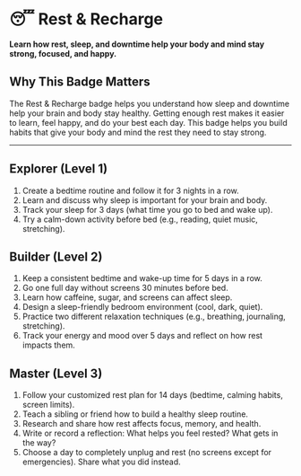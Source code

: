 # 😴 Rest & Recharge

**Learn how rest, sleep, and downtime help your body and mind stay strong, focused, and happy.**

## Why This Badge Matters
The Rest & Recharge badge helps you understand how sleep and downtime help your brain and body stay healthy. Getting enough rest makes it easier to learn, feel happy, and do your best each day. This badge helps you build habits that give your body and mind the rest they need to stay strong.

---

## Explorer (Level 1)
1. Create a bedtime routine and follow it for 3 nights in a row.
2. Learn and discuss why sleep is important for your brain and body.
3. Track your sleep for 3 days (what time you go to bed and wake up).
4. Try a calm-down activity before bed (e.g., reading, quiet music, stretching).

## Builder (Level 2)
1. Keep a consistent bedtime and wake-up time for 5 days in a row.
2. Go one full day without screens 30 minutes before bed.
3. Learn how caffeine, sugar, and screens can affect sleep.
4. Design a sleep-friendly bedroom environment (cool, dark, quiet).
5. Practice two different relaxation techniques (e.g., breathing, journaling, stretching).
6. Track your energy and mood over 5 days and reflect on how rest impacts them.

## Master (Level 3)
1. Follow your customized rest plan for 14 days (bedtime, calming habits, screen limits).
2. Teach a sibling or friend how to build a healthy sleep routine.
3. Research and share how rest affects focus, memory, and health.
4. Write or record a reflection: What helps you feel rested? What gets in the way?
5. Choose a day to completely unplug and rest (no screens except for emergencies). Share what you did instead.